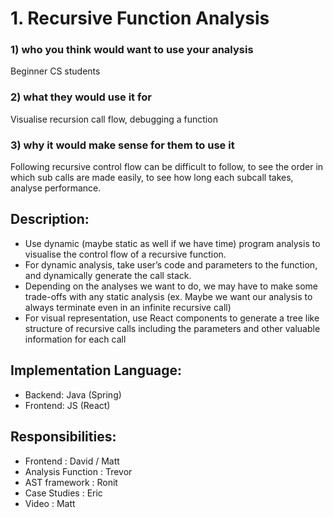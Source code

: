 # 1. Recursive Function Analysis
 
### 1) who you think would want to use your analysis
Beginner CS students
### 2) what they would use it for
Visualise recursion call flow, debugging a function
### 3) why it would make sense for them to use it
Following recursive control flow can be difficult to follow, to see the order in which sub calls are made easily, to see how long each subcall takes, analyse performance.

## Description: 
* Use dynamic (maybe static as well if we have time) program analysis to visualise the control flow of a recursive function.
* For dynamic analysis, take user’s code and parameters to the function, and dynamically generate the call stack.
* Depending on the analyses we want to do, we may have to make some trade-offs with any static analysis (ex. Maybe we want our analysis to always terminate even in an infinite recursive call)
* For visual representation, use React components to generate a tree like structure of recursive calls including the parameters and other valuable information for each call

## Implementation Language: 
* Backend: Java (Spring)
* Frontend: JS (React)

## Responsibilities:
* Frontend : David / Matt
* Analysis Function : Trevor
* AST framework : Ronit
* Case Studies : Eric
* Video : Matt
